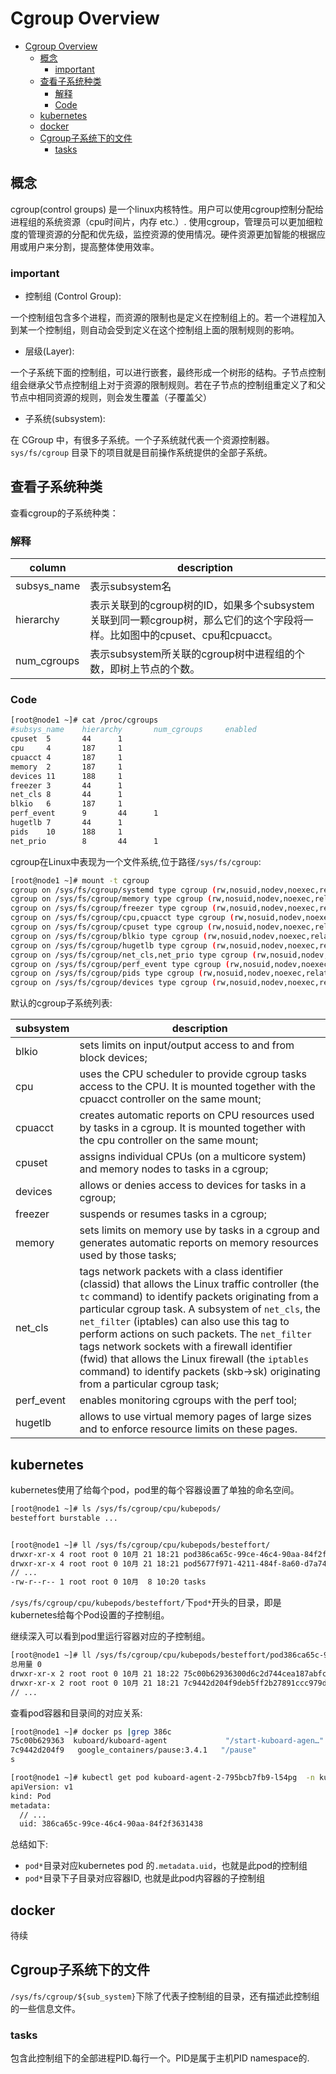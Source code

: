 #  Cgroup Overview
<!-- TOC -->

- [Cgroup Overview](#cgroup-overview)
  - [概念](#概念)
    - [important](#important)
  - [查看子系统种类](#查看子系统种类)
    - [解释](#解释)
    - [Code](#code)
  - [kubernetes](#kubernetes)
  - [docker](#docker)
  - [Cgroup子系统下的文件](#cgroup子系统下的文件)
    - [tasks](#tasks)

<!-- /TOC -->
## 概念


cgroup(control groups) 是一个linux内核特性。用户可以使用cgroup控制分配给进程组的系统资源（cpu时间片，内存 etc.）. 使用cgroup，管理员可以更加细粒度的管理资源的分配和优先级，监控资源的使用情况。硬件资源更加智能的根据应用或用户来分割，提高整体使用效率。



### important

- 控制组 (Control Group):

一个控制组包含多个进程，而资源的限制也是定义在控制组上的。若一个进程加入到某一个控制组，则自动会受到定义在这个控制组上面的限制规则的影响。

- 层级(Layer):
  
一个子系统下面的控制组，可以进行嵌套，最终形成一个树形的结构。子节点控制组会继承父节点控制组上对于资源的限制规则。若在子节点的控制组重定义了和父节点中相同资源的规则，则会发生覆盖（子覆盖父）

- 子系统(subsystem):
 
在 CGroup 中，有很多子系统。一个子系统就代表一个资源控制器。`sys/fs/cgroup` 目录下的项目就是目前操作系统提供的全部子系统。



## 查看子系统种类

查看cgroup的子系统种类：

### 解释

column | description
-----| ---------
subsys_name| 表示subsystem名
hierarchy|  表示关联到的cgroup树的ID，如果多个subsystem关联到同一颗cgroup树，那么它们的这个字段将一样。比如图中的cpuset、cpu和cpuacct。
num_cgroups | 表示subsystem所关联的cgroup树中进程组的个数，即树上节点的个数。

### Code

```bash
[root@node1 ~]# cat /proc/cgroups
#subsys_name    hierarchy       num_cgroups     enabled
cpuset  5       44      1
cpu     4       187     1
cpuacct 4       187     1
memory  2       187     1
devices 11      188     1
freezer 3       44      1
net_cls 8       44      1
blkio   6       187     1
perf_event      9       44      1
hugetlb 7       44      1
pids    10      188     1
net_prio        8       44      1
```


cgroup在Linux中表现为一个文件系统,位于路径`/sys/fs/cgroup`:


```bash
[root@node1 ~]# mount -t cgroup
cgroup on /sys/fs/cgroup/systemd type cgroup (rw,nosuid,nodev,noexec,relatime,xattr,release_agent=/usr/lib/systemd/systemd-cgroups-agent,name=systemd)
cgroup on /sys/fs/cgroup/memory type cgroup (rw,nosuid,nodev,noexec,relatime,memory)
cgroup on /sys/fs/cgroup/freezer type cgroup (rw,nosuid,nodev,noexec,relatime,freezer)
cgroup on /sys/fs/cgroup/cpu,cpuacct type cgroup (rw,nosuid,nodev,noexec,relatime,cpuacct,cpu)
cgroup on /sys/fs/cgroup/cpuset type cgroup (rw,nosuid,nodev,noexec,relatime,cpuset)
cgroup on /sys/fs/cgroup/blkio type cgroup (rw,nosuid,nodev,noexec,relatime,blkio)
cgroup on /sys/fs/cgroup/hugetlb type cgroup (rw,nosuid,nodev,noexec,relatime,hugetlb)
cgroup on /sys/fs/cgroup/net_cls,net_prio type cgroup (rw,nosuid,nodev,noexec,relatime,net_prio,net_cls)
cgroup on /sys/fs/cgroup/perf_event type cgroup (rw,nosuid,nodev,noexec,relatime,perf_event)
cgroup on /sys/fs/cgroup/pids type cgroup (rw,nosuid,nodev,noexec,relatime,pids)
cgroup on /sys/fs/cgroup/devices type cgroup (rw,nosuid,nodev,noexec,relatime,devices)
```

默认的cgroup子系统列表:

subsystem | description
------|-------
blkio | sets limits on input/output access to and from block devices;
cpu | uses the CPU scheduler to provide cgroup tasks access to the CPU. It is mounted together with the cpuacct controller on the same mount;
cpuacct | creates automatic reports on CPU resources used by tasks in a cgroup. It is mounted together with the cpu controller on the same mount;
cpuset | assigns individual CPUs (on a multicore system) and memory nodes to tasks in a cgroup;
devices | allows or denies access to devices for tasks in a cgroup;
freezer | suspends or resumes tasks in a cgroup;
memory | sets limits on memory use by tasks in a cgroup and generates automatic reports on memory resources used by those tasks;
net_cls | tags network packets with a class identifier (classid) that allows the Linux traffic controller (the `tc` command) to identify packets originating from a particular cgroup task. A subsystem of `net_cls`, the `net_filter` (iptables) can also use this tag to perform actions on such packets. The `net_filter` tags network sockets with a firewall identifier (fwid) that allows the Linux firewall (the `iptables` command) to identify packets (skb->sk) originating from a particular cgroup task;
perf_event | enables monitoring cgroups with the perf tool;
hugetlb | allows to use virtual memory pages of large sizes and to enforce resource limits on these pages.


## kubernetes

kubernetes使用了给每个pod，pod里的每个容器设置了单独的命名空间。


```bash
[root@node1 ~]# ls /sys/fs/cgroup/cpu/kubepods/
besteffort burstable ...


[root@node1 ~]# ll /sys/fs/cgroup/cpu/kubepods/besteffort/
drwxr-xr-x 4 root root 0 10月 21 18:21 pod386ca65c-99ce-46c4-90aa-84f2f3631438
drwxr-xr-x 4 root root 0 10月 21 18:21 pod5677f971-4211-484f-8a60-d7a74a9d3b98
// ...
-rw-r--r-- 1 root root 0 10月  8 10:20 tasks
```

`/sys/fs/cgroup/cpu/kubepods/besteffort/`下`pod*`开头的目录，即是kubernetes给每个Pod设置的子控制组。


继续深入可以看到pod里运行容器对应的子控制组。

```bash
[root@node1 ~]# ll /sys/fs/cgroup/cpu/kubepods/besteffort/pod386ca65c-99ce-46c4-90aa-84f2f3631438/
总用量 0
drwxr-xr-x 2 root root 0 10月 21 18:22 75c00b62936300d6c2d744cea187abfcc531630f3ae038d5226bc34052cce08e
drwxr-xr-x 2 root root 0 10月 21 18:21 7c9442d204f9deb5ff2b27891ccc979de650e433b710867c070a4b274a69e5b9
// ...
```

查看pod容器和目录间的对应关系:

```bash
[root@node1 ~]# docker ps |grep 386c
75c00b629363  kuboard/kuboard-agent             "/start-kuboard-agen…"   13 days ago   Up 13 days             k8s_kuboard-agent_kuboard-agent-2-795bcb7fb9-l54pg_kuboard_386ca65c-99ce-46c4-90aa-84f2f3631438_4
7c9442d204f9   google_containers/pause:3.4.1   "/pause"                 13 days ago   Up 13 days             k8s_POD_kuboard-agent-2-795bcb7fb9-l54pg_kuboard_386ca65c-99ce-46c4-90aa-84f2f3631438_1
s
```

```bash
[root@node1 ~]# kubectl get pod kuboard-agent-2-795bcb7fb9-l54pg  -n kuboard -o yaml
apiVersion: v1
kind: Pod
metadata:
  // ...
  uid: 386ca65c-99ce-46c4-90aa-84f2f3631438

```

总结如下:
- `pod*`目录对应kubernetes pod 的`.metadata.uid`，也就是此pod的控制组
- `pod*`目录下子目录对应容器ID, 也就是此pod内容器的子控制组


## docker   

待续


## Cgroup子系统下的文件

`/sys/fs/cgroup/${sub_system}`下除了代表子控制组的目录，还有描述此控制组的一些信息文件。


### tasks

包含此控制组下的全部进程PID.每行一个。PID是属于主机PID namespace的.

